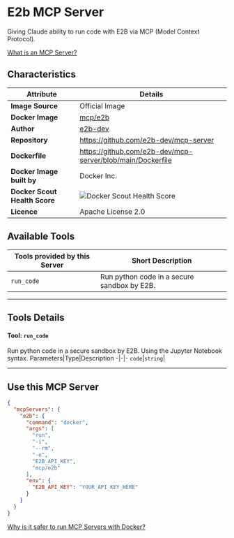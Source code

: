 # E2b MCP Server

Giving Claude ability to run code with E2B via MCP (Model Context Protocol).

[What is an MCP Server?](https://www.anthropic.com/news/model-context-protocol)

## Characteristics
Attribute|Details|
|-|-|
**Image Source**|Official Image
**Docker Image**|[mcp/e2b](https://hub.docker.com/repository/docker/mcp/e2b)
**Author**|[e2b-dev](https://github.com/e2b-dev)
**Repository**|https://github.com/e2b-dev/mcp-server
**Dockerfile**|https://github.com/e2b-dev/mcp-server/blob/main/Dockerfile
**Docker Image built by**|Docker Inc.
**Docker Scout Health Score**| ![Docker Scout Health Score](https://api.scout.docker.com/v1/policy/insights/org-image-score/badge/mcp/e2b)
**Licence**|Apache License 2.0

## Available Tools
Tools provided by this Server|Short Description
-|-
`run_code`|Run python code in a secure sandbox by E2B.|

---
## Tools Details

#### Tool: **`run_code`**
Run python code in a secure sandbox by E2B. Using the Jupyter Notebook syntax.
Parameters|Type|Description
-|-|-
`code`|`string`|

---
## Use this MCP Server

```json
{
  "mcpServers": {
    "e2b": {
      "command": "docker",
      "args": [
        "run",
        "-i",
        "--rm",
        "-e",
        "E2B_API_KEY",
        "mcp/e2b"
      ],
      "env": {
        "E2B_API_KEY": "YOUR_API_KEY_HERE"
      }
    }
  }
}
```

[Why is it safer to run MCP Servers with Docker?](https://www.docker.com/blog/the-model-context-protocol-simplifying-building-ai-apps-with-anthropic-claude-desktop-and-docker/)
